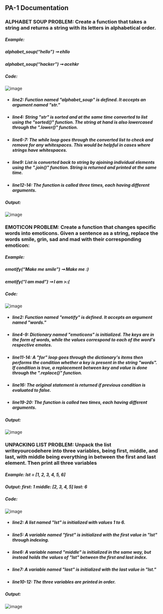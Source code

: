 ## PA-1 Documentation
### **ALPHABET SOUP PROBLEM**: Create a function that takes a string and returns a string with its letters in alphabetical order.
##### Example:
##### alphabet_soup(“hello”) ➞ ehllo
##### alphabet_soup(“hacker”) ➞ acehkr
##### **Code**:
![image](https://github.com/user-attachments/assets/848f6fe8-2303-4724-b0b7-fc5535c45227)
- ##### **line2**: Function named "alphabet_soup" is defined. It accepts an argument named "str."
- ##### **line4**: String "str" is sorted and at the same time converted to list using the "sorted()" function. The string at hand is also lowercased through the ".lower()" function.
- ##### **line6-7**: The while loop goes through the converted list to check and remove for any whitespaces. This would be helpful in cases where strings have whitespaces.
- ##### **line9**: List is converted back to string by ajoining individual elements using the ".join()" function. String is returned and printed at the same time.
- ##### **line12-14**: The function is called three times, each having different arguments.
##### **Output**:
![image](https://github.com/user-attachments/assets/7661fc5c-a07e-471a-9afc-a5ca9e4957b2)

### **EMOTICON PROBLEM**: Create a function that changes specific words into emoticons. Given a sentence as a string, replace the words smile, grin, sad and mad with their corresponding emoticon:
##### Example:
##### emotify(“Make me smile”) ➞ Make me :)
##### emotify(“I am mad”) ➞ I am >:(
##### **Code**:
![image](https://github.com/user-attachments/assets/ea220c73-5245-4d71-95da-693df483d5e1)
- ##### **line2**: Function named "emotify" is defined. It accepts an argument named "words."
- ##### **line4-9**: Dictionary named "emoticons" is initialized. The keys are in the form of words, while the values correspond to each of the word's respective emotes.
- ##### **line11-14**: A "for" loop goes through the dictionary's items then performs the condition whether a key is present in the string "words". If condition is true, a replacement between key and value is done through the ".replace()" function.
- ##### **line16**: The original statement is returned if previous condition is evaluated to false.
- ##### **line19-20**: The function is called two times, each having different arguments.
##### **Output**:
![image](https://github.com/user-attachments/assets/d68793d8-afe8-474e-92f8-286dacd26bf2)

### **UNPACKING LIST PROBLEM**: Unpack the list writeyourcodehere into three variables, being first, middle, and last, with middle being everything in between the first and last element. Then print all three variables
##### Example: lst = [1, 2, 3, 4, 5, 6]
##### Output: first: 1  middle: [2, 3, 4, 5]  last: 6
##### **Code**:
![image](https://github.com/user-attachments/assets/fe547d2b-5198-4ed4-8346-c0f820a8e3dc)
- ##### **line2**: A list named "lst" is initialized with values 1 to 6.
- ##### **line5**: A variable named "first" is initialized with the first value in "lst" through indexing.
- ##### **line6**: A variable named "middle" is initialized in the same way, but instead holds the values of "lst" between the first and last index.
- ##### **line7**: A variable named "last" is initialized with the last value in "lst."
- ##### **line10-12**: The three variables are printed in order.
##### **Output**:
![image](https://github.com/user-attachments/assets/1ff89db3-5dee-4111-9569-1c3bd477492a)
